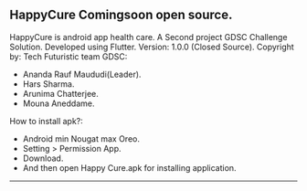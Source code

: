 HappyCure
Comingsoon open source.
-----------------------------------------------------------------------------------------------------------------------------------------------------------------------------------

HappyCure is android app health care. 
A Second project GDSC Challenge Solution.
Developed using Flutter.
Version: 1.0.0 (Closed Source).
Copyright by: 
Tech Futuristic team GDSC:

- Ananda Rauf Maududi(Leader).
-  Hars Sharma.
-  Arunima Chatterjee.
-  Mouna Aneddame.

How to install apk?:
- Android min Nougat max Oreo.
- Setting > Permission App.
- Download.
- And then open Happy Cure.apk for installing application.



-----------------------------------------------------------------------------------------------------------------------------------------------------------------------------------
